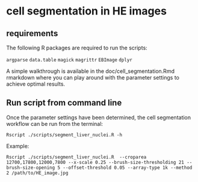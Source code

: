 # cell segmentation in HE images

## requirements

The following R packages are required to run the scripts:

`argparse`
`data.table`
`magick`
`magrittr`
`EBImage`
`dplyr`

A simple walkthrough is available in the doc/cell_segmentation.Rmd rmarkdown where 
you can play around with the parameter settings to achieve optimal results.

## Run script from command line

Once the parameter settings have been determined, the cell segmentation workflow can be run
from the terminal:

`Rscript ./scripts/segment_liver_nuclei.R -h`

Example:

`Rscript ./scripts/segment_liver_nuclei.R  --croparea 12700,17800,12000,7800 --x-scale 0.25 --brush-size-thresholding 21 --brush-size-opening 5 --offset-threshold 0.05 --array-type 1k --method 2 /path/to/HE_image.jpg`

